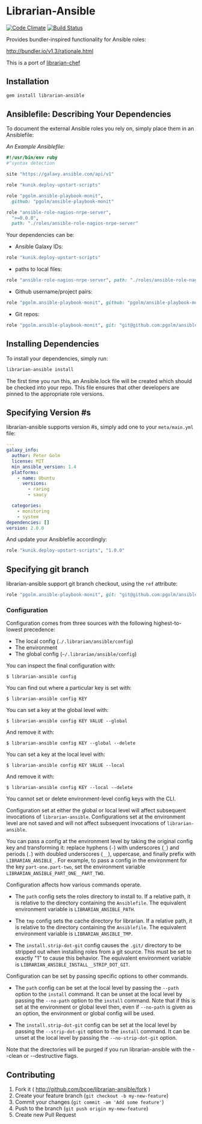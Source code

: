 Librarian-Ansible
=================

[![Code Climate](https://codeclimate.com/github/bcoe/librarian-ansible.png)](https://codeclimate.com/github/bcoe/librarian-ansible)
[![Build Status](https://travis-ci.org/bcoe/librarian-ansible.png)](https://travis-ci.org/bcoe/librarian-ansible)

Provides bundler-inspired functionality for Ansible roles:

http://bundler.io/v1.3/rationale.html

This is a port of [librarian-chef](https://github.com/applicationsonline/librarian-chef)

Installation
------------

```bash
gem install librarian-ansible
```

Ansiblefile: Describing Your Dependencies
---------------------------------------------

To document the external Ansible roles you rely on, simply place them in an Ansiblefile:

_An Example Ansiblefile:_

```ruby
#!/usr/bin/env ruby
#^syntax detection

site "https://galaxy.ansible.com/api/v1"

role "kunik.deploy-upstart-scripts"

role "pgolm.ansible-playbook-monit",
  github: "pgolm/ansible-playbook-monit"

role "ansible-role-nagios-nrpe-server",
  ">=0.0.0",
  path: "./roles/ansible-role-nagios-nrpe-server"
```

Your dependencies can be:

* Ansible Galaxy IDs:

```ruby
role "kunik.deploy-upstart-scripts"
```

* paths to local files:

```ruby
role "ansible-role-nagios-nrpe-server", path: "./roles/ansible-role-nagios-nrpe-server"
```

* Github username/project pairs:

```ruby
role "pgolm.ansible-playbook-monit", github: "pgolm/ansible-playbook-monit"
```

* Git repos:

```ruby
role "pgolm.ansible-playbook-monit", git: "git@github.com:pgolm/ansible-playbook-monit.git"
```

Installing Dependencies
-----------------------

To install your dependencies, simply run:

```bash
librarian-ansible install
```

The first time you run this, an Ansible.lock file will be created which should be checked into your repo. This file ensures that other developers are pinned to the appropriate role versions.

Specifying Version #s
-------------

librarian-ansible supports version #s, simply add one to your `meta/main.yml` file:

```yml
---
galaxy_info:
  author: Peter Golm
  license: MIT
  min_ansible_version: 1.4
  platforms:
    - name: Ubuntu
      versions:
        - raring
        - saucy

  categories:
    - monitoring
    - system
dependencies: []
version: 2.0.0
```

And update your Ansiblefile accordingly:

```ruby
role "kunik.deploy-upstart-scripts", "1.0.0"
```

Specifying git branch
---------------------

librarian-ansible support git branch checkout, using the `ref` attribute:

```ruby
role "pgolm.ansible-playbook-monit", git: "git@github.com:pgolm/ansible-playbook-monit.git", ref: "origin/develop"
```

### Configuration

Configuration comes from three sources with the following highest-to-lowest
precedence:

* The local config (`./.librarian/ansible/config`)
* The environment
* The global config (`~/.librarian/ansible/config`)

You can inspect the final configuration with:

    $ librarian-ansible config

You can find out where a particular key is set with:

    $ librarian-ansible config KEY

You can set a key at the global level with:

    $ librarian-ansible config KEY VALUE --global

And remove it with:

    $ librarian-ansible config KEY --global --delete

You can set a key at the local level with:

    $ librarian-ansible config KEY VALUE --local

And remove it with:

    $ librarian-ansible config KEY --local --delete

You cannot set or delete environment-level config keys with the CLI.

Configuration set at either the global or local level will affect subsequent
invocations of `librarian-ansible`. Configurations set at the environment level are
not saved and will not affect subsequent invocations of `librarian-ansible`.

You can pass a config at the environment level by taking the original config key
and transforming it: replace hyphens (`-`) with underscores (`_`) and periods
(`.`) with doubled underscores (`__`), uppercase, and finally prefix with
`LIBRARIAN_ANSIBLE_`. For example, to pass a config in the environment for the key
`part-one.part-two`, set the environment variable
`LIBRARIAN_ANSIBLE_PART_ONE__PART_TWO`.

Configuration affects how various commands operate.

* The `path` config sets the roles directory to install to. If a relative
  path, it is relative to the directory containing the `Ansiblefile`. The
  equivalent environment variable is `LIBRARIAN_ANSIBLE_PATH`.

* The `tmp` config sets the cache directory for librarian. If a relative
  path, it is relative to the directory containing the `Ansiblefile`. The
  equivalent environment variable is `LIBRARIAN_ANSIBLE_TMP`.

* The `install.strip-dot-git` config causes the `.git/` directory to be stripped
  out when installing roles from a git source. This must be set to exactly
  "1" to cause this behavior. The equivalent environment variable is
  `LIBRARIAN_ANSIBLE_INSTALL__STRIP_DOT_GIT`.

Configuration can be set by passing specific options to other commands.

* The `path` config can be set at the local level by passing the `--path` option
  to the `install` command. It can be unset at the local level by passing the
  `--no-path` option to the `install` command. Note that if this is set at the
  environment or global level then, even if `--no-path` is given as an option,
  the environment or global config will be used.

* The `install.strip-dot-git` config can be set at the local level by passing
  the `--strip-dot-git` option to the `install` command. It can be unset at the
  local level by passing the `--no-strip-dot-git` option.

Note that the directories will be purged if you run librarian-ansible with the
--clean or --destructive flags.

## Contributing

1. Fork it ( http://github.com/bcoe/librarian-ansible/fork )
2. Create your feature branch (`git checkout -b my-new-feature`)
3. Commit your changes (`git commit -am 'Add some feature'`)
4. Push to the branch (`git push origin my-new-feature`)
5. Create new Pull Request
